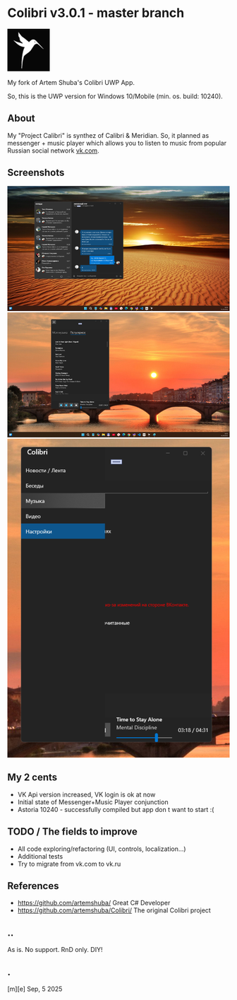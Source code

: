 # Colibri v3.0.1 - master branch

![](/Images/logo.png)

My fork of Artem Shuba's Colibri UWP App.

So, this is the UWP version for Windows 10/Mobile (min. os. build: 10240).

## About
My "Project Calibri" is synthez of Calibri & Meridian. So, it planned as messenger + music player which allows you to listen to music from popular Russian social network [vk.com](https://vk.com). 

## Screenshots
![](/Images/sshot01.png)
![](/Images/sshot02.png)
![](/Images/sshot03.png)

## My 2 cents
- VK Api version increased, VK login is ok at now
- Initial state of Messenger+Music Player conjunction  
- Astoria 10240 - successfully compiled but app don t want to start :(

## TODO / The fields to improve 
- All code exploring/refactoring (UI, controls, localization...)
- Additional tests 
- Try to migrate from vk.com to vk.ru 

## References
- https://github.com/artemshuba/ Great C# Developer
- https://github.com/artemshuba/Colibri/ The original Colibri project

## .. 
As is. No support. RnD only. DIY!

## .
 [m][e] Sep, 5 2025






